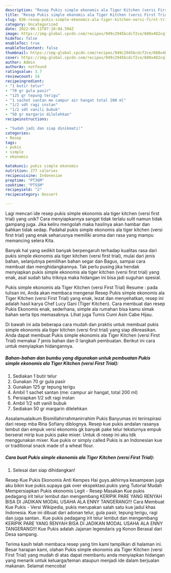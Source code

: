 ```yaml
---
description: "Resep Pukis simple ekonomis ala Tiger Kitchen (versi First Trial) yang Bisa Manjain Lidah"
title: "Resep Pukis simple ekonomis ala Tiger Kitchen (versi First Trial) yang Bisa Manjain Lidah"
slug: 836-resep-pukis-simple-ekonomis-ala-tiger-kitchen-versi-first-trial-yang-bisa-manjain-lidah
category: Uncategorized
date: 2022-06-11T07:10:04.594Z
image: https://img-global.cpcdn.com/recipes/949c2945bcdcf2ce/680x482cq70/pukis-simple-ekonomis-ala-tiger-kitchen-versi-first-trial-foto-resep-utama.jpg
hideToc: false
enableToc: true
enableTocContent: false
thumbnail: https://img-global.cpcdn.com/recipes/949c2945bcdcf2ce/680x482cq70/pukis-simple-ekonomis-ala-tiger-kitchen-versi-first-trial-foto-resep-utama.jpg
cover: https://img-global.cpcdn.com/recipes/949c2945bcdcf2ce/680x482cq70/pukis-simple-ekonomis-ala-tiger-kitchen-versi-first-trial-foto-resep-utama.jpg
author: Admin
authorAv: notfound
ratingvalue: 3.7
reviewcount: 14
recipeingredient:
- "1 butir telur"
- "70 gr gula pasir"
- "125 gr tepung terigu"
- "1 sachet santan me campur air hangat total 200 ml"
- "1/2 sdt ragi instan"
- "1/2 sdt vanili bubuk"
- "50 gr margarin dilelehkan"
recipeinstructions:

- "Sudah jadi dan siap dinikmati!"
categories:
- Resep
tags:
- pukis
- simple
- ekonomis

katakunci: pukis simple ekonomis 
nutrition: 277 calories
recipecuisine: Indonesian
preptime: "PT36M"
cooktime: "PT55M"
recipeyield: "2"
recipecategory: Dessert

---
```





Lagi mencari ide resep pukis simple ekonomis ala tiger kitchen (versi first trial) yang unik? Cara menyiapkannya sangat tidak terlalu sulit namun tidak gampang juga. Jika keliru mengolah maka hasilnya akan hambar dan bahkan tidak sedap. Padahal pukis simple ekonomis ala tiger kitchen (versi first trial) yang enak seharusnya memiliki aroma dan rasa yang mampu memancing selera Kita.





Banyak hal yang sedikit banyak berpengaruh terhadap kualitas rasa dari pukis simple ekonomis ala tiger kitchen (versi first trial), mulai dari jenis bahan, selanjutnya pemilihan bahan segar dan Bagus, sampai cara membuat dan menghidangkannya. Tak perlu pusing jika hendak menyiapkan pukis simple ekonomis ala tiger kitchen (versi first trial) yang enak,      asal sudah tahu triknya maka hidangan ini bisa jadi suguhan spesial.














Pukis simple ekonomis ala Tiger Kitchen (versi First Trial) Resume : pada tulisan ini, Anda akan membaca mengenai Resep Pukis simple ekonomis ala Tiger Kitchen (versi First Trial) yang enak, lezat dan menyehatkan, resep ini adalah hasil karya Chef Lucy Gani (Tiger Kitchen). Cara membuat dan resep Pukis Ekonomis enak, sederhana, simple ala rumahan bisa kamu simak bahan serta tips memasaknya. Lihat juga Tumis Cumi Asin Cabe Hijau.






Di bawah ini ada beberapa cara mudah dan praktis untuk membuat pukis simple ekonomis ala tiger kitchen (versi first trial) yang siap dikreasikan. Anda dapat membuat Pukis simple ekonomis ala Tiger Kitchen (versi First Trial) memakai 7 jenis bahan dan 0 langkah pembuatan. Berikut ini cara untuk menyiapkan hidangannya.

<!--inarticleads1-->

##### Bahan-bahan dan bumbu yang digunakan untuk pembuatan Pukis simple ekonomis ala Tiger Kitchen (versi First Trial):

1. Sediakan 1 butir telur
1. Gunakan 70 gr gula pasir
1. Gunakan 125 gr tepung terigu
1. Ambil 1 sachet santan (me: campur air hangat, total 200 ml)
1. Persiapkan 1/2 sdt ragi instan
1. Ambil 1/2 sdt vanili bubuk
1. Sediakan 50 gr margarin dilelehkan


Assalamualaikum Bismillahirrahmanirrahim Pukis Banyumas ini terinspirasi dari resep mba Rina Sofiany diblognya. Resep kue pukis andalan rasanya lembut dan empuk versi ekonomis gk banyak pake telur teksturnya empuk berserat mirip kue pukis pake mixer. Untuk di resep ini aku tdk menggunakan mixer. Kue pukis or simply called Pukis is an Indonesian kue or traditional snack made of a wheat flour. 

<!--inarticleads2-->

##### Cara buat Pukis simple ekonomis ala Tiger Kitchen (versi First Trial):


1. Selesai dan siap dihidangkan!

Resep Kue Pukis Ekonomis Anti Kempes Hai guys.akhirnya kesampean juga aku bikin kue pukis.supaya gak over ekspektasi.pukis yang Tutorial Mudah Mempersiapkan Pukis ekonomis Legit - Resep Masakan Kue pukis pedagang irit telur lembut dan mengembang KERIPIK PARE YANG RENYAH BISA DI JADIKAN MODAL USAHA ALA ENNY TANGERANG!!! Cara Membuat Kue Pukis - Versi Wikipedia, pukis merupakan salah satu kue jadul khas Indonesia. Kue ini dibuat dari adonan telur, gula pasir, tepung terigu, ragi dan juga santan.. Kue pukis pedagang irit telur lembut dan mengembang KERIPIK PARE YANG RENYAH BISA DI JADIKAN MODAL USAHA ALA ENNY TANGERANG!!! Kue Pukis adalah Jajanan legendaris yg Konon Berasal dari Desa sampang. 

Terima kasih telah membaca resep yang tim kami tampilkan di halaman ini. Besar harapan kami, olahan Pukis simple ekonomis ala Tiger Kitchen (versi First Trial) yang mudah di atas dapat membantu anda menyiapkan hidangan yang menarik untuk keluarga/teman ataupun menjadi ide dalam berjualan makanan. Selamat mencoba!
